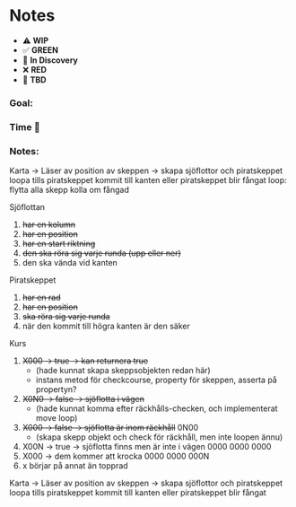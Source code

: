 # Notes

* ⚠️ **WIP**
* ✅ **GREEN**
* 🧠 **In Discovery**
* ❌ **RED**
* 📝 **TBD**

### Goal:
### Time 🍅
### Notes:

Karta ->
Läser av position av skeppen -> skapa sjöflottor och piratskeppet
loopa tills piratskeppet kommit till kanten eller piratskeppet blir fångat
loop:
flytta alla skepp
kolla om fångad

Sjöflottan
1. ~~har en kolumn~~
2. ~~har en position~~
3. ~~har en start riktning~~
4. ~~den ska röra sig varje runda (upp eller ner)~~
5. den ska vända vid kanten

Piratskeppet
1. ~~har en rad~~
2. ~~har en position~~
3. ~~ska röra sig varje runda~~
4. när den kommit till högra kanten är den säker

Kurs
1. ~~X000 -> true -> kan returnera true~~ 
   * (hade kunnat skapa skeppsobjekten redan här)
   * instans metod för checkcourse, property för skeppen, asserta på propertyn?
2. ~~X0N0 -> false -> sjöflotta i vägen~~ 
   * (hade kunnat komma efter räckhålls-checken, och implementerat move loop)
3. ~~X000 -> false -> sjöflotta är inom räckhåll~~
   0N00
   * (skapa skepp objekt och check för räckhåll, men inte loopen ännu)
4. X00N -> true -> sjöflotta finns men är inte i vägen
   0000
   0000
   0000
5. X000 -> dem kommer att krocka
   0000
   0000
   000N
6. x börjar på annat än topprad

Karta ->
Läser av position av skeppen -> skapa sjöflottor och piratskeppet
loopa tills piratskeppet kommit till kanten eller piratskeppet blir fångat